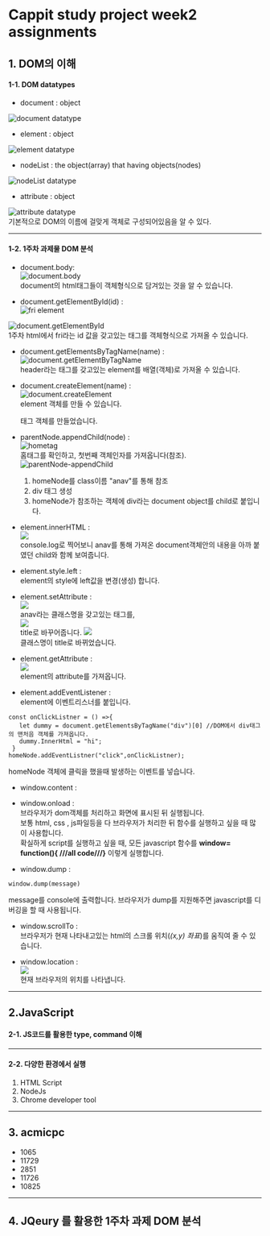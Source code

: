 # Cappit study project week2 assignments


## 1. DOM의 이해     

#### 1-1. DOM datatypes    
   - document : object  
   
   ![document datatype](./2week/document&#32;datatype.PNG)
     
   - element : object  
     
   ![element datatype](./2week/element&#32;datatype.PNG)
   - nodeList :  the object(array) that having objects(nodes)  
     
   ![nodeList datatype](./2week/nodelist&#32;datatype.PNG)
   - attribute : object  
     
   ![attribute datatype](./2week/attribute&#32;datatype.PNG)  
   기본적으로 DOM의 이름에 걸맞게 객체로 구성되어있음을 알 수 있다.  
     
     
--------------------     
             
 
#### 1-2. 1주차 과제물 DOM 분석  
   - document.body:  
   ![document.body](./2week/document.body.PNG)  
   document의 html태그들이 객체형식으로 담겨있는 것을 알 수 있습니다.  
   
   - document.getElementById(id) :  
   ![fri element](./2week/1.PNG)  
   
   ![document.getElementById](./2week/document.getElementById.PNG)  
   1주차 html에서 fri라는 id 값을 갖고있는 태그를 객체형식으로 가져올 수 있습니다.  
   
   - document.getElementsByTagName(name) :  
   ![document.getElementByTagName](./2week/document-getElementByTageName.PNG)  
   header라는 태그를 갖고있는 element를 배열(객체)로 가져올 수 있습니다.  
     
     
     
   - document.createElement(name) :  
   ![document.createElement](./2week/document-createElement.PNG)  
   element 객체를 만들 수 있습니다. <p></p> 태그 객체를 만들었습니다.  
   
   - parentNode.appendChild(node) :  
   ![hometag](./2week/hometag.PNG)  
   홈태그를 확인하고, 첫번째 객체인자를 가져옵니다(참조).  
   ![parentNode-appendChild](./2week/parentNode-appendChild.PNG)  
      1. homeNode를 class이름 "anav"를 통해 참조
      2. div 태그 생성
      3. homeNode가 참조하는 객체에 div라는 document object를 child로 붙입니다.  
      
   - element.innerHTML :  
   ![](./2week/homeNode-innerHTML.PNG)  
   console.log로 찍어보니 anav를 통해 가져온 document객체안의 내용을 아까 붙였던 child와 함께 보여줍니다.  
   
   - element.style.left :  
   element의 style에 left값을 변경(생성) 합니다.  
   
   - element.setAttribute :  
   ![](./2week/hometag.PNG)  
   anav라는 클래스명을 갖고있는 태그를,  
   ![](./2week/sethomenode.PNG)  
   title로 바꾸어줍니다.
   ![](./2week/homeNode-setAttribute.PNG)  
   클래스명이 title로 바뀌었습니다.  
   
   - element.getAttribute :  
   ![](./2week/homNode-getAttribute.PNG)  
   element의 attribute를 가져옵니다.  
   
   - element.addEventListener :  
   element에 이벤트리스너를 붙입니다.
   ```
   const onClickListner = () =>{
      let dummy = document.getElementsByTagName("div")[0] //DOM에서 div태그의 맨처음 객체를 가져옵니다.
      dummy.InnerHtml = "hi";
    }
   homeNode.addEventListner("click",onClickListner);
   ```
   homeNode 객체에 클릭을 했을때 발생하는 이벤트를 넣습니다.  
   
   - window.content :  
   
   - window.onload :  
   브라우저가 dom객체를 처리하고 화면에 표시된 뒤 실행됩니다.  
   보통 html, css , js파일등을 다 브라우저가 처리한 뒤 함수를 실행하고 싶을 때 많이 사용합니다.  
   확실하게 script를 실행하고 싶을 때, 모든 javascript 함수를 **window= function(){ ///all code///}** 이렇게 실행합니다.
   - window.dump :  
   ```
   window.dump(message)
   ```
   message를 console에 출력합니다.
   브라우저가 dump를 지원해주면 javascript를 디버깅을 할 때 사용됩니다.
   
   - window.scrollTo :  
   브라우저가 현재 나타내고있는 html의 스크롤 위치(_(x,y) 좌표_)를 움직여 줄 수 있습니다.  
   
   - window.location :  
   ![](./2week/window-location.PNG)  
   현재 브라우저의 위치를 나타냅니다.
   
   
   ----------------
   
## 2.JavaScript

#### 2-1. JS코드를 활용한 type, command 이해
--------------------
#### 2-2. 다양한 환경에서 실행
  1. HTML Script
  2. NodeJs
  3. Chrome developer tool

------------------
## 3. acmicpc
  - 1065
  - 11729
  - 2851
  - 11726
  - 10825  
  
  
  
  
----------------
## 4. JQeury 를 활용한 1주차 과제 DOM 분석
